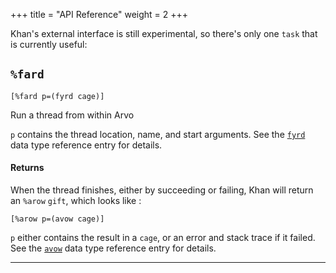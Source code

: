 +++
title = "API Reference"
weight = 2
+++

Khan's external interface is still experimental, so there's only one `task` that
is currently useful:

## `%fard`

```hoon
[%fard p=(fyrd cage)]
```

Run a thread from within Arvo

`p` contains the thread location, name, and start arguments. See the
[`fyrd`](/reference/arvo/khan/types#fyrd) data type reference entry for details.

#### Returns

When the thread finishes, either by succeeding or failing, Khan will return an
`%arow` `gift`, which looks like :

```hoon
[%arow p=(avow cage)]
```

`p` either contains the result in a `cage`, or an error and stack trace if it
failed. See the [`avow`](/reference/arvo/khan/types#avow) data type reference
entry for details.

---
